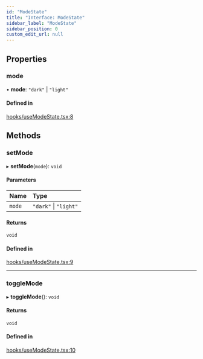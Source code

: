```yaml
---
id: "ModeState"
title: "Interface: ModeState"
sidebar_label: "ModeState"
sidebar_position: 0
custom_edit_url: null
---
```


## Properties

### mode

• **mode**: ``"dark"`` \| ``"light"``

#### Defined in

[hooks/useModeState.tsx:8](https://github.com/Camberi/firecms/blob/2d60fba/src/hooks/useModeState.tsx#L8)

## Methods

### setMode

▸ **setMode**(`mode`): `void`

#### Parameters

| Name | Type |
| :------ | :------ |
| `mode` | ``"dark"`` \| ``"light"`` |

#### Returns

`void`

#### Defined in

[hooks/useModeState.tsx:9](https://github.com/Camberi/firecms/blob/2d60fba/src/hooks/useModeState.tsx#L9)

___

### toggleMode

▸ **toggleMode**(): `void`

#### Returns

`void`

#### Defined in

[hooks/useModeState.tsx:10](https://github.com/Camberi/firecms/blob/2d60fba/src/hooks/useModeState.tsx#L10)
